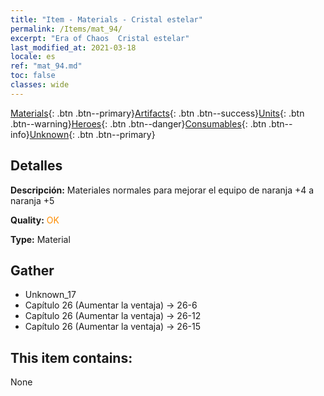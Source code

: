 ```yaml
---
title: "Item - Materials - Cristal estelar"
permalink: /Items/mat_94/
excerpt: "Era of Chaos  Cristal estelar"
last_modified_at: 2021-03-18
locale: es
ref: "mat_94.md"
toc: false
classes: wide
---
```

 [Materials](/es/Items/){: .btn .btn--primary}[Artifacts](/es/Items/Artifacts/){: .btn .btn--success}[Units](/es/Items/Units/){: .btn .btn--warning}[Heroes](/es/Items/Heroes/){: .btn .btn--danger}[Consumables](/es/Items/Consumables/){: .btn .btn--info}[Unknown](/es/Items/Unknown/){: .btn .btn--primary}

## Detalles
 **Descripción:** Materiales normales para mejorar el equipo de naranja +4 a naranja +5

 **Quality:** <span style="color: #FF8C00">OK</span>

 **Type:** Material

## Gather

*    Unknown_17 
*    Capítulo 26 (Aumentar la ventaja) -> 26-6 
*    Capítulo 26 (Aumentar la ventaja) -> 26-12 
*    Capítulo 26 (Aumentar la ventaja) -> 26-15 

## This item contains:

  None


